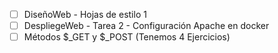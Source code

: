 - [ ] DiseñoWeb - Hojas de estilo 1
- [ ] DespliegeWeb - Tarea 2 - Configuración Apache en docker 
- [ ] Métodos $_GET y $_POST (Tenemos 4 Ejercicios)